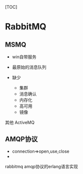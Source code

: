 [TOC]



# RabbitMQ

## MSMQ

- win自带服务

- 最原始的消息队列

- 缺少

    - 集群
    - 消息确认
    - 内存化
    - 高可用
    - 镜像

其他 ActiveMQ

## AMQP协议

- connection=>open,use,close
- 



rabbitmq amqp协议的erlang语言实现